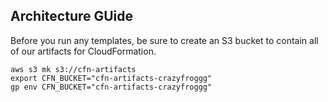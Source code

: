## Architecture GUide

Before you run any templates, be sure to create an S3 bucket to contain all of our artifacts for CloudFormation.

```
aws s3 mk s3://cfn-artifacts
export CFN_BUCKET="cfn-artifacts-crazyfroggg"
gp env CFN_BUCKET="cfn-artifacts-crazyfroggg"
```
